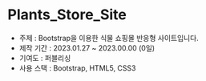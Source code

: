 # Plants_Store_Site
* 주제 : Bootstrap을 이용한 식물 쇼핑몰 반응형 사이트입니다.
* 제작 기간 : 2023.01.27 ~ 2023.00.00 (0일)
* 기여도 : 퍼블리싱 
* 사용 스택 : Bootstrap, HTML5, CSS3 
<!--
* URL : 
* 기획의도 : <br>
프론트엔드 프레임워크인 부트스트랩을 이용해 모바일 버전의 반응형 웹 페이지를 기획하였습니다.
* 결과물 : 
 <img width="50%" src="https://user-images.githubusercontent.com/87598334/211575377-54822b64-5d63-46ac-a80e-468ecce42372.mp4"/>
* 출처 : websitedemos site에서 디자인, 이미지 사용
-->
